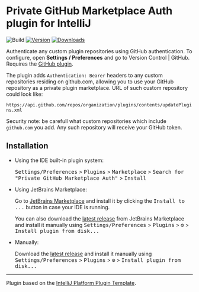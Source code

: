 # Private GitHub Marketplace Auth plugin for IntelliJ

![Build](https://github.com/OpenGrabeso/intellij-private-plugin-auth/workflows/Build/badge.svg)
[![Version](https://img.shields.io/jetbrains/plugin/v/26328.svg)](https://plugins.jetbrains.com/plugin/26328)
[![Downloads](https://img.shields.io/jetbrains/plugin/d/26328.svg)](https://plugins.jetbrains.com/plugin/26328)

<!-- Plugin description -->
Authenticate any custom plugin repositories using GitHub authentication.
To configure, open **Settings / Preferences** and go to Version Control | GitHub.
Requires the [GitHub plugin](https://plugins.jetbrains.com/plugin/13115-github).

The plugin adds `Authentication: Bearer` headers to any custom repositories residing on github.com, allowing you to use
your GitHub repository as a private plugin marketplace. URL of such custom repository could look like:

`https://api.github.com/repos/organization/plugins/contents/updatePlugins.xml`

Security note: be carefull what custom repositories which include `github.com` you add. Any such repository will receive your GitHub token.

<!-- Plugin description end -->

## Installation

- Using the IDE built-in plugin system:
  
  <kbd>Settings/Preferences</kbd> > <kbd>Plugins</kbd> > <kbd>Marketplace</kbd> > <kbd>Search for "Private GitHub Marketplace Auth"</kbd> >
  <kbd>Install</kbd>
  
- Using JetBrains Marketplace:

  Go to [JetBrains Marketplace](https://plugins.jetbrains.com/plugin/26328) and install it by clicking the <kbd>Install to ...</kbd> button in case your IDE is running.

  You can also download the [latest release](https://plugins.jetbrains.com/plugin/26328/versions) from JetBrains Marketplace and install it manually using
  <kbd>Settings/Preferences</kbd> > <kbd>Plugins</kbd> > <kbd>⚙️</kbd> > <kbd>Install plugin from disk...</kbd>

- Manually:

  Download the [latest release](https://github.com/OpenGrabeso/intellij-private-plugin-auth/releases/latest) and install it manually using
  <kbd>Settings/Preferences</kbd> > <kbd>Plugins</kbd> > <kbd>⚙️</kbd> > <kbd>Install plugin from disk...</kbd>


---
Plugin based on the [IntelliJ Platform Plugin Template][template].

[template]: https://github.com/JetBrains/intellij-platform-plugin-template
[docs:plugin-description]: https://plugins.jetbrains.com/docs/intellij/plugin-user-experience.html#plugin-description-and-presentation
